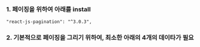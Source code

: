 ### 1. 페이징을 위하여 아래를 install

    "react-js-pagination": "^3.0.3",

### 2. 기본적으로 페이징을 그리기 위하여, 최소한 아래의 4개의 데이타가 필요
